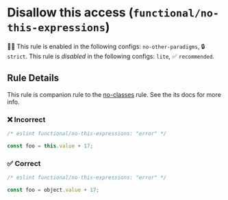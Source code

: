 # Disallow this access (`functional/no-this-expressions`)

💼🚫 This rule is enabled in the following configs: `no-other-paradigms`, 🔒 `strict`. This rule is _disabled_ in the following configs: `lite`, ✅ `recommended`.

<!-- end auto-generated rule header -->

## Rule Details

This rule is companion rule to the [no-classes](./no-classes.md) rule.
See the its docs for more info.

### ❌ Incorrect

<!-- eslint-skip -->

```js
/* eslint functional/no-this-expressions: "error" */

const foo = this.value + 17;
```

### ✅ Correct

```js
/* eslint functional/no-this-expressions: "error" */

const foo = object.value + 17;
```

